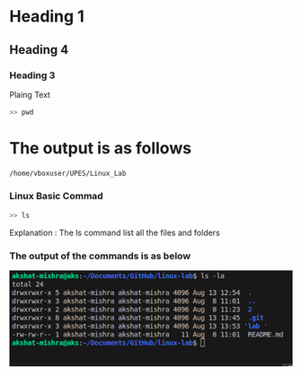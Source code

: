 #       Heading 1
##      Heading 4
###     Heading 3

Plaing Text

```bash
>> pwd
```

# The output is as follows

```
/home/vboxuser/UPES/Linux_Lab

```

### Linux Basic Commad 
``` bash
>> ls
```
Explanation : The ls command list all the files and folders

### The output of the commands is as below

 ![images](./images/ls.png)